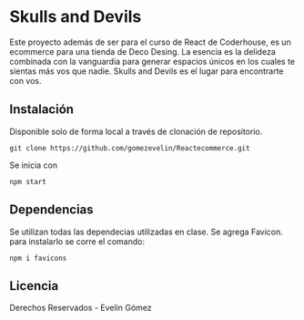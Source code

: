 # Skulls and Devils

Este proyecto además de ser para el curso de React de Coderhouse, es un ecommerce para una tienda de Deco Desing.
La esencia es la delideza combinada con la vanguardia para generar espacios únicos en los cuales te sientas más vos que nadie. Skulls and Devils es el lugar para encontrarte con vos.

## Instalación

Disponible solo de forma local a través de clonación de repositorio.

`git clone https://github.com/gomezevelin/Reactecommerce.git`

Se inicia con 

`npm start`

## Dependencias

Se utilizan todas las dependecias utilizadas en clase.
Se agrega Favicon.
para instalarlo se corre el comando:

`npm i favicons`

## Licencia

Derechos Reservados - Evelin Gómez
